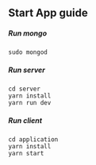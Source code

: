 ## Start App guide

##### Run mongo

```
sudo mongod
```

##### Run server

```
cd server
yarn install
yarn run dev
```

##### Run client

```
cd application
yarn install
yarn start
```
